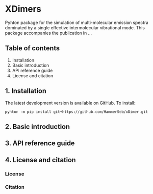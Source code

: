 # XDimers

Pyhton package for the simulation of  multi-molecular emission spectra dominated by a single effective intermolecular vibrational mode. This package accompanies the publication in ...

## Table of contents
1. Installation
2. Basic introduction
3. API reference guide
4. License and citation

## 1. Installation

The latest development version is available on GitHub. To install:

`pyhton -m pip install git+https://github.com/HammerSeb/xDimer.git`



## 2. Basic introduction

## 3. API reference guide

## 4. License and citation

### License

### Citation